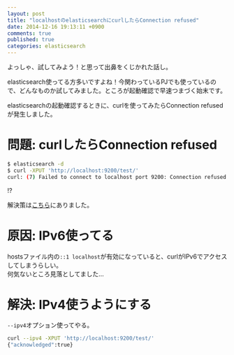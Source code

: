```yaml
---
layout: post
title: "localhostのelasticsearchにcurlしたらConnection refused"
date: 2014-12-16 19:13:11 +0900
comments: true
published: true
categories: elasticsearch
---
```


よっしゃ、試してみよう！と思って出鼻をくじかれた話し。  

elasticsearch使ってる方多いですよね！今関わっているPJでも使っているので、どんなものか試してみました。ところが起動確認で早速つまづく始末です。  

elasticsearchの起動確認するときに、curlを使ってみたらConnection refusedが発生しました。  
<!-- more -->

# 問題: curlしたらConnection refused

```sh
$ elasticsearch -d
$ curl -XPUT 'http://localhost:9200/test/'
curl: (7) Failed to connect to localhost port 9200: Connection refused
```

!?  

解決策は[こちら](http://stackoverflow.com/questions/22952676/curl-failed-to-connect-to-localhost-port-80)にありました。  

# 原因: IPv6使ってる

hostsファイル内の`::1 localhost`が有効になっていると、curlがIPv6でアクセスしてしまうらしい。  
何気ないところ見落としてました...

# 解決: IPv4使うようにする

`--ipv4`オプション使ってやる。

```sh
curl --ipv4 -XPUT 'http://localhost:9200/test/'
{"acknowledged":true}
```
